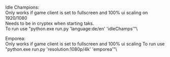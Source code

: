 Idle Champions:\
Only works if game client is set to fullscreen and 100% ui scaling on 1920/1080 \
Needs to be in cryptex when starting taks.\
To run use "python.exe run.py 'language:de/en' 'idleChamps'"\

Emporea:\
Only works if game client is set to fullscreen and 100% ui scaling
To run use "python.exe run.py 'resolution:1080p/4k' 'emporea'"\